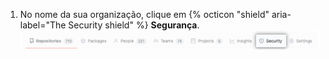 1. No nome da sua organização, clique em {% octicon "shield" aria-label="The Security shield" %} **Segurança**. ![Botão de segurança da organização](/assets/images/help/organizations/organization-security-tab.png)
